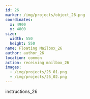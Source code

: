 ```yaml
---
id: 26
marker: /img/projects/object_26.png
coordinates:
  x: 4900
  y: 4800
size:
  width: 550
  height: 550
name: Floating Mailbox_26
author: author_26
location: common
action: receiving mailbox_26
images:
  - /img/projects/26_01.png
  - /img/projects/26_02.png
---
```


instructions_26
